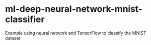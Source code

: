 # ml-deep-neural-network-mnist-classifier
Example using neural network and TensorFlow to classify the MNIST dataset
